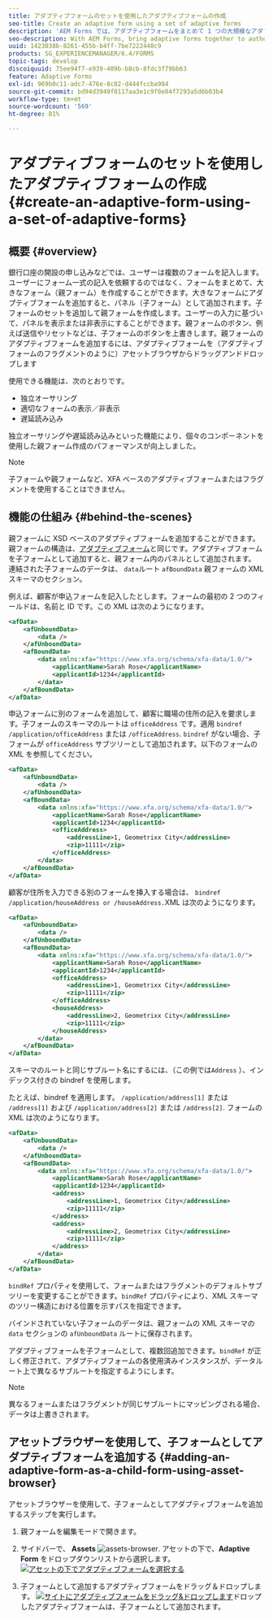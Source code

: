 ```yaml
---
title: アダプティブフォームのセットを使用したアダプティブフォームの作成
seo-title: Create an adaptive form using a set of adaptive forms
description: 'AEM Forms では、アダプティブフォームをまとめて 1 つの大規模なアダプティブフォームを作成し、その特徴について理解します。 '
seo-description: With AEM Forms, bring adaptive forms together to author a single large adaptive form, and understand its features.
uuid: 1423038b-8261-455b-b4ff-7be7222448c9
products: SG_EXPERIENCEMANAGER/6.4/FORMS
topic-tags: develop
discoiquuid: 75ee94f7-e939-409b-b8cb-8fdc3f79bb63
feature: Adaptive Forms
exl-id: 969b0c11-adc7-476e-8c82-d444fccba984
source-git-commit: bd94d3949f0117aa3e1c9f0e84f7293a5d6b03b4
workflow-type: tm+mt
source-wordcount: '569'
ht-degree: 81%

---
```


# アダプティブフォームのセットを使用したアダプティブフォームの作成 {#create-an-adaptive-form-using-a-set-of-adaptive-forms}

## 概要 {#overview}

銀行口座の開設の申し込みなどでは、ユーザーは複数のフォームを記入します。ユーザーにフォーム一式の記入を依頼するのではなく、フォームをまとめて、大きなフォーム（親フォーム）を作成することができます。大きなフォームにアダプティブフォームを追加すると、パネル（子フォーム）として追加されます。子フォームのセットを追加して親フォームを作成します。ユーザーの入力に基づいて、パネルを表示または非表示にすることができます。親フォームのボタン、例えば送信やリセットなどは、子フォームのボタンを上書きします。親フォームのアダプティブフォームを追加するには、アダプティブフォームを（アダプティブフォームのフラグメントのように）アセットブラウザからドラッグアンドドロップします

使用できる機能は、次のとおりです。

* 独立オーサリング
* 適切なフォームの表示／非表示
* 遅延読み込み

独立オーサリングや遅延読み込みといった機能により、個々のコンポーネントを使用した親フォーム作成のパフォーマンスが向上しました。

>[!NOTE]
>
>子フォームや親フォームなど、XFA ベースのアダプティブフォームまたはフラグメントを使用することはできません。

## 機能の仕組み {#behind-the-scenes}

親フォームに XSD ベースのアダプティブフォームを追加することができます。親フォームの構造は、[アダプティブフォーム](/help/forms/using/prepopulate-adaptive-form-fields.md)と同じです。アダプティブフォームを子フォームとして追加すると、親フォーム内のパネルとして追加されます。 連結された子フォームのデータは、 `data`ルート `afBoundData` 親フォームの XML スキーマのセクション。

例えば、顧客が申込フォームを記入したとします。フォームの最初の 2 つのフィールドは、名前と ID です。この XML は次のようになります。

```xml
<afData>
    <afUnboundData>
        <data />
    </afUnboundData>
    <afBoundData>
        <data xmlns:xfa="https://www.xfa.org/schema/xfa-data/1.0/">
            <applicantName>Sarah Rose</applicantName>
            <applicantId>1234</applicantId>
        </data>
    </afBoundData>
</afData>
```

申込フォームに別のフォームを追加して、顧客に職場の住所の記入を要求します。子フォームのスキーマのルートは `officeAddress` です。適用 `bindref` `/application/officeAddress` または `/officeAddress`. `bindref` がない場合、子フォームが `officeAddress` サブツリーとして追加されます。以下のフォームの XML を参照してください。

```xml
<afData>
    <afUnboundData>
        <data />
    </afUnboundData>
    <afBoundData>
        <data xmlns:xfa="https://www.xfa.org/schema/xfa-data/1.0/">
            <applicantName>Sarah Rose</applicantName>
            <applicantId>1234</applicantId>
            <officeAddress>
                <addressLine>1, Geometrixx City</addressLine>
                <zip>11111</zip>
            </officeAddress>
        </data>
    </afBoundData>
</afData>
```

顧客が住所を入力できる別のフォームを挿入する場合は、 `bindref` `/application/houseAddress or /houseAddress.`XML は次のようになります。

```xml
<afData>
    <afUnboundData>
        <data />
    </afUnboundData>
    <afBoundData>
        <data xmlns:xfa="https://www.xfa.org/schema/xfa-data/1.0/">
            <applicantName>Sarah Rose</applicantName>
            <applicantId>1234</applicantId>
            <officeAddress>
                <addressLine>1, Geometrixx City</addressLine>
                <zip>11111</zip>
            </officeAddress>
            <houseAddress>
                <addressLine>2, Geometrixx City</addressLine>
                <zip>11111</zip>
            </houseAddress>
        </data>
    </afBoundData>
</afData>
```

スキーマのルートと同じサブルート名にするには、（この例では`Address` ）、インデックス付きの bindref を使用します。

たとえば、bindref を適用します。 `/application/address[1]` または `/address[1]` および `/application/address[2]` または `/address[2]`. フォームの XML は次のようになります。

```xml
<afData>
    <afUnboundData>
        <data />
    </afUnboundData>
    <afBoundData>
        <data xmlns:xfa="https://www.xfa.org/schema/xfa-data/1.0/">
            <applicantName>Sarah Rose</applicantName>
            <applicantId>1234</applicantId>
            <address>
                <addressLine>1, Geometrixx City</addressLine>
                <zip>11111</zip>
            </address>
            <address>
                <addressLine>2, Geometrixx City</addressLine>
                <zip>11111</zip>
            </address>
        </data>
    </afBoundData>
</afData>
```

`bindRef` プロパティを使用して、フォームまたはフラグメントのデフォルトサブツリーを変更することができます。`bindRef` プロパティにより、XML スキーマのツリー構造における位置を示すパスを指定できます。

バインドされていない子フォームのデータは、親フォームの XML スキーマの `data` セクションの `afUnboundData` ルートに保存されます。

アダプティブフォームを子フォームとして、複数回追加できます。`bindRef` が正しく修正されて、アダプティブフォームの各使用済みインスタンスが、データルート上で異なるサブルートを指定するようにします。

>[!NOTE]
>
>異なるフォームまたはフラグメントが同じサブルートにマッピングされる場合、データは上書きされます。

## アセットブラウザーを使用して、子フォームとしてアダプティブフォームを追加する {#adding-an-adaptive-form-as-a-child-form-using-asset-browser}

アセットブラウザーを使用して、子フォームとしてアダプティブフォームを追加するステップを実行します。

1. 親フォームを編集モードで開きます。
1. サイドバーで、 **Assets** ![assets-browser](assets/assets-browser.png). アセットの下で、**Adaptive Form** をドロップダウンリストから選択します。
   [ ![アセットの下でアダプティブフォームを選択する](assets/asset.png)](assets/asset-1.png)

1. 子フォームとして追加するアダプティブフォームをドラッグ＆ドロップします。
   [ ![サイトにアダプティブフォームをドラッグ&amp;ドロップします](assets/drag-drop.png)](assets/drag-drop-1.png)ドロップしたアダプティブフォームは、子フォームとして追加されます。

